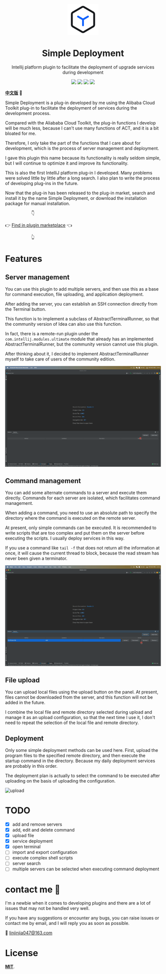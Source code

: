<p align="center"><img src="docs/media/small-logo.svg" alt="Simple Deployment" width="100" height="100"></p>

<h1 align="center">Simple Deployment</h1>

<p align="center">Intellij platform plugin to facilitate the deployment of upgrade services during development</p>

<div align="center">
    <a href="#"><img src="https://img.shields.io/badge/version-1.2.3-red"></a>
    <a href="#"><img src = "https://img.shields.io/github/license/lin2j/simple-deploy" ></a>
    <a href="https://www.lin2j.tech"><img src="https://img.shields.io/badge/author-lin2j-brightgreen"></a>
    <a href="#"><img src="https://img.shields.io/badge/idea-193.5662%2B-yellow"></a>
</div>

[**中文版**](README_zh_CN.md) 🐼

Simple Deployment is a plug-in developed by me using the Alibaba Cloud Toolkit plug-in to facilitate the deployment of services during the development process.

Compared with the Aliababa Cloud Toolkit, the plug-in functions I develop will be much less, because I can't use many functions of ACT, and it is a bit bloated for me.

Therefore, I only take the part of the functions that I care about for development, which is the process of server management and deployment.

I gave this plugin this name because its functionality is really seldom simple, but I will continue to optimize it and improve its functionality.

This is also the first IntelliJ platform plug-in I developed. Many problems were solved little by little after a long search. I also plan to write the process of developing plug-ins in the future.

Now that the plug-in has been released to the plug-in market, search and install it by the name Simple Deployment, or download the installation package for manual installation.

<p style="margin-left: 6em">👇</p>

👉 [Find in plugin marketplace](https://plugins.jetbrains.com/plugin/19432-simple-deployment) 👈

<p style="margin-left: 6em">👆</p>

        

# Features

## Server management

You can use this plugin to add multiple servers, and then use this as a base for command execution, file uploading, and application deployment.

After adding the server, you can establish an SSH connection directly from the Terminal button.

This function is to implement a subclass of AbstractTerminalRunner, so that the community version of Idea can also use this function.

In fact, there is a remote-run plugin under the `com.intellij.modules.ultimate` module that already has an implemented AbstractTerminalRunner, but the community version cannot use this plugin.

After thinking about it, I decided to implement AbstractTerminalRunner myself to take care of users of the community edition.

<img src="docs/media/Add-Server.gif" alt="add server">

## Command management

You can add some alternate commands to a server and execute them directly. Commands for each server are isolated, which facilitates command management.

When adding a command, you need to use an absolute path to specify the directory where the command is executed on the remote server.

At present, only simple commands can be executed. It is recommended to write scripts that are too complex and put them on the server before executing the scripts. I usually deploy services in this way.

If you use a command like `tail -f` that does not return all the information at once, it will cause the current thread to block, because the read stream has never been given a terminator.

<img src="docs/media/Command.gif" alt="command">

## File upload

You can upload local files using the upload button on the panel. At present, files cannot be downloaded from the server, and this function will not be added in the future.

I combine the local file and remote directory selected during upload and manage it as an upload configuration, so that the next time I use it, I don't need to repeat the selection of the local file and remote directory.

## Deployment

Only some simple deployment methods can be used here. First, upload the program files to the specified remote directory, and then execute the startup command in the directory. Because my daily deployment services are probably in this order.

The deployment plan is actually to select the command to be executed after uploading on the basis of uploading the configuration.

<img src="docs/media/Upload.gif" alt="upload">

# TODO

- [x] add and remove servers
- [x] add, edit and delete command
- [x] upload file
- [x] service deployment
- [x] open terminal
- [ ] import and export configuration
- [ ] execute complex shell scripts
- [ ] server search
- [ ] multiple servers can be selected when executing command deployment

# contact me 🐾

I'm a newbie when it comes to developing plugins and there are a lot of issues that may not be handled very well.

If you have any suggestions or encounter any bugs, you can raise issues or contact me by email, and I will reply you as soon as possible.

📮 linjinjia047@163.com

# License

[**MIT**](LICENSE).